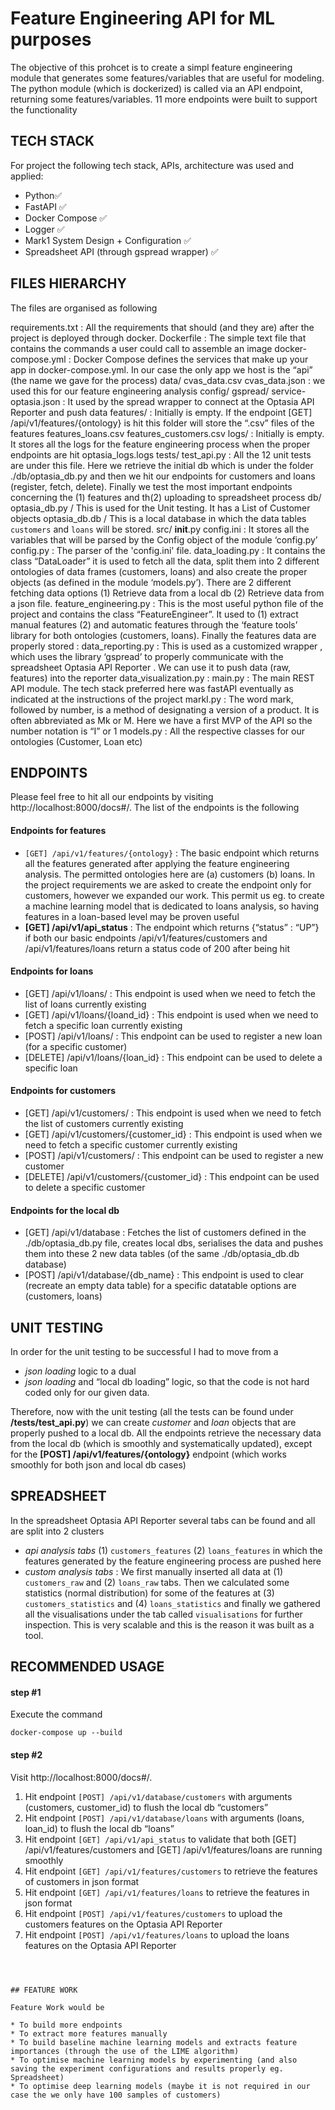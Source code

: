 # Feature Engineering API for ML purposes
The objective of this prohcet is to create a simpl feature engineering module that generates some features/variables that are useful for modeling. The python module (which is dockerized) is called via an API endpoint, returning some features/variables. 11 more endpoints were built to support the functionality



## TECH STACK

For project the following tech stack, APIs, architecture was used and applied: 

* Python✅
* FastAPI ✅
* Docker Compose ✅
* Logger ✅
* Mark1 System Design + Configuration ✅
* Spreadsheet API (through gspread wrapper) ✅




## FILES HIERARCHY



The files are organised as following

requirements.txt  : All the requirements that should (and they are) after the project is deployed through docker. 
Dockerfile :  The simple text file that contains the commands a user could call to assemble an image
docker-compose.yml : Docker Compose defines the services that make up your app in docker-compose.yml. In our case the only app we host is the “api” (the name we gave for the process)
data/
cvas_data.csv 
cvas_data.json : we used this for our feature engineering analysis
config/
gspread/
service-optasia.json : It used by the spread wrapper to connect at the Optasia API Reporter and push data
features/ : Initially is empty. If the endpoint [GET] /api/v1/features/{ontology}  is hit this folder will store the “.csv” files of the features
features_loans.csv
features_customers.csv
logs/ : Initially is empty. It stores all the logs for the feature engineering process when the proper endpoints are hit
optasia_logs.logs
tests/
test_api.py : All the 12 unit tests are under this file. Here we retrieve the initial db which is under the folder ./db/optasia_db.py and then we hit our endpoints for customers and loans (register, fetch, delete). Finally we test the most important endpoints concerning the (1) features and th(2) uploading to spreadsheet process
db/
optasia_db.py / This is used for the Unit testing. It has a List of Customer objects
optasia_db.db / This is a local database in which the data tables `customers` and `loans` will be stored.
src/
__init__.py
config.ini : It stores all the variables that will be parsed by the Config object of the module ‘config.py’
config.py : The parser of the 'config.ini' file. 
data_loading.py : It contains the class “DataLoader” it is used to fetch all the data, split them into 2 different ontologies of data frames (customers, loans) and also create the proper objects (as defined in the module ‘models.py’). There are 2 different fetching data options (1) Retrieve data from a local db (2) Retrieve data from a json file.
feature_engineering.py : This is the most useful python file of the project and contains the class “FeatureEngineer”. It used to (1) extract manual features (2) and automatic features through the ‘feature tools’ library for both ontologies (customers, loans). Finally the features data are properly stored :
data_reporting.py : This is used as a customized wrapper , which uses the library ‘gspread’ to properly communicate with the spreadsheet Optasia API Reporter . We can use it to push data (raw, features) into the reporter
data_visualization.py : 
main.py : The main REST API module. The tech stack preferred here was fastAPI eventually as indicated at the instructions of the project
markI.py : The word mark, followed by number, is a method of designating a version of a product. It is often abbreviated as Mk or M. Here we have a first MVP of the API so the number notation is “I” or 1
models.py : All the respective classes for our ontologies (Customer, Loan etc)






## ENDPOINTS

Please feel free to hit all our endpoints by visiting http://localhost:8000/docs#/. The list of the endpoints is the following


#### Endpoints for features
* ```[GET] /api/v1/features/{ontology}``` : The basic endpoint which returns all the features generated after applying the feature engineering analysis. The permitted ontologies here are (a) customers (b) loans. In the project requirements we are asked to create the endpoint only for customers, however we expanded our work. This permit us eg. to create a machine learning model that is dedicated to loans analysis, so having features in a loan-based level may be proven useful
* **[GET] /api/v1/api_status** : The endpoint which returns {“status” : “UP”} if both our basic endpoints /api/v1/features/customers  and /api/v1/features/loans return a status code of 200 after being hit

#### Endpoints for loans
* [GET] /api/v1/loans/ : This endpoint is used when we need to fetch the list of loans currently existing
* [GET] /api/v1/loans/{loand_id} : This endpoint is used when we need to fetch a specific loan currently existing
* [POST] /api/v1/loans/ : This endpoint can be used to register a new loan (for a specific customer)
* [DELETE]  /api/v1/loans/{loan_id} : This endpoint can be used to delete a specific loan

#### Endpoints for customers
* [GET] /api/v1/customers/ : This endpoint is used when we need to fetch the list of customers currently existing
* [GET] /api/v1/customers/{customer_id} : This endpoint is used when we need to fetch a specific customer currently existing
* [POST] /api/v1/customers/ : This endpoint can be used to register a new customer
* [DELETE]  /api/v1/customers/{customer_id} : This endpoint can be used to delete a specific customer


#### Endpoints for the local db
* [GET] /api/v1/database : Fetches the list of customers defined in the ./db/optasia_db.py file, creates local dbs, serialises the data and pushes them into these 2 new data tables (of the same ./db/optasia_db.db database)
* [POST] /api/v1/database/{db_name} : This endpoint is used to clear (recreate an empty data table) for a specific datatable options are (customers, loans) 





## UNIT TESTING

In order for the unit testing to be successful I had to move from a 

* *json loading* logic to a dual 
* *json loading* and “local db loading” logic, so that the code is not hard coded only for our given data. 


Therefore, now with the unit testing (all the tests can be found under **/tests/test_api.py**) we can create *customer* and *loan* objects that are properly pushed to a local db. All the endpoints retrieve the necessary data from the local db (which is smoothly and systematically updated), except for the **[POST] /api/v1/features/{ontology}** endpoint (which works smoothly for both json and local db cases)





## SPREADSHEET

In the spreadsheet Optasia API Reporter several tabs can be found and all are split into 2 clusters

* *api analysis tabs* (1) `customers_features` (2) `loans_features` in which the features generated by the feature engineering process are pushed here
* *custom analysis tabs* : We first manually inserted all data at (1) `customers_raw` and (2) `loans_raw` tabs. Then we calculated some statistics (normal distribution) for some of the features at (3) `customers_statistics` and (4) `loans_statistics` and finally we gathered all the visualisations under the tab called `visualisations` for further inspection. This is very scalable and this is the reason it was built as a tool. 




## RECOMMENDED USAGE

#### step #1
Execute the command 

```docker-compose up --build```


#### step #2
Visit http://localhost:8000/docs#/.


1. Hit endpoint ```[POST] /api/v1/database/customers```  with arguments (customers, customer_id) to flush the local db “customers” 
2. Hit endpoint ```[POST] /api/v1/database/loans```  with arguments (loans, loan_id) to flush the local db “loans” 
3. Hit endpoint ```[GET] /api/v1/api_status``` to validate that both [GET] /api/v1/features/customers and [GET] /api/v1/features/loans are running smoothly 
4. Hit endpoint ```[GET] /api/v1/features/customers``` to retrieve the features of customers in json format 
5. Hit endpoint ```[GET] /api/v1/features/loans``` to retrieve the features in json format 
8. Hit endpoint ```[POST] /api/v1/features/customers``` to upload the customers features on the Optasia API Reporter 
9. Hit endpoint ```[POST] /api/v1/features/loans``` to upload the loans features on the Optasia API Reporter 
```



## FEATURE WORK 

Feature Work would be 

* To build more endpoints
* To extract more features manually
* To build baseline machine learning models and extracts feature importances (through the use of the LIME algorithm)
* To optimise machine learning models by experimenting (and also saving the experiment configurations and results properly eg. Spreadsheet)
* To optimise deep learning models (maybe it is not required in our case the we only have 100 samples of customers) 
